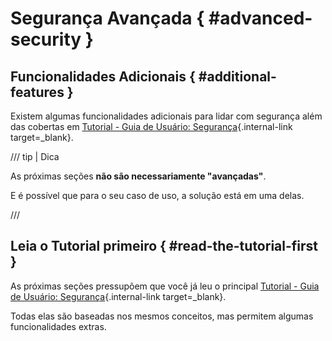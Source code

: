 # Segurança Avançada { #advanced-security }

## Funcionalidades Adicionais { #additional-features }

Existem algumas funcionalidades adicionais para lidar com segurança além das cobertas em [Tutorial - Guia de Usuário: Segurança](../../tutorial/security/index.md){.internal-link target=_blank}.

/// tip | Dica

As próximas seções **não são necessariamente "avançadas"**.

E é possível que para o seu caso de uso, a solução está em uma delas.

///

## Leia o Tutorial primeiro { #read-the-tutorial-first }

As próximas seções pressupõem que você já leu o principal [Tutorial - Guia de Usuário: Segurança](../../tutorial/security/index.md){.internal-link target=_blank}.

Todas elas são baseadas nos mesmos conceitos, mas permitem algumas funcionalidades extras.
